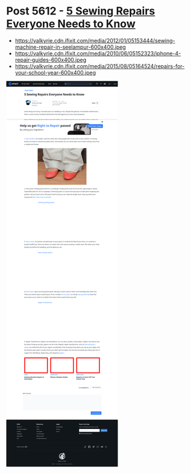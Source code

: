 # Post 5612 - [5 Sewing Repairs Everyone Needs to Know](https://www.ifixit.com/News/5612/5-sewing-repairs-everyone-needs-to-know)

- https://valkyrie.cdn.ifixit.com/media/2012/01/05153444/sewing-machine-repair-in-seelampur-600x400.jpeg
- https://valkyrie.cdn.ifixit.com/media/2010/06/05152323/iphone-4-repair-guides-600x400.jpeg
- https://valkyrie.cdn.ifixit.com/media/2015/08/05164524/repairs-for-your-school-year-600x400.jpeg

![screencap](screenshots/823b78aa-0f26-4ac8-ad7c-e7da38956f93.png)
